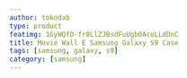 ```yaml
---
author: tokodab
type: product
featimg: 1GyWQfD-fr8LlZJBsdFuUgb0AcoLLdDnC
title: Movie Wall E Samsung Galaxy S9 Case
tags: [samsung, galaxy, s9]
category: [samsung]
---
```

